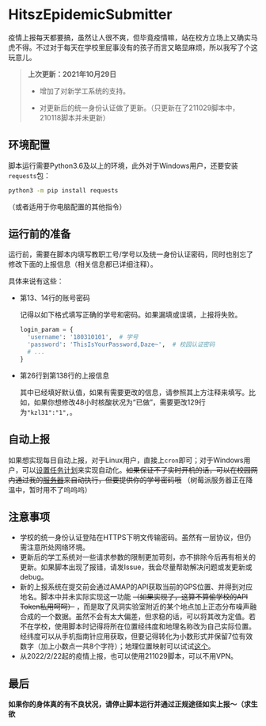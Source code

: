 # HitszEpidemicSubmitter

疫情上报每天都要搞，虽然让人很不爽，但毕竟疫情嘛，站在校方立场上又确实马虎不得。不过对于每天在学校里屁事没有的孩子而言又略显麻烦，所以我写了个这玩意儿。

>  **上次更新：2021年10月29日**
>
> - 增加了对新学工系统的支持。
>
> - 对更新后的统一身份认证做了更新。（只更新在了211029脚本中，210118脚本并未更新）

## 环境配置

脚本运行需要Python3.6及以上的环境，此外对于Windows用户，还要安装`requests`包：

```bash
python3 -m pip install requests
```
（或者适用于你电脑配置的其他指令）

## 运行前的准备

运行前，需要在脚本内填写教职工号/学号以及统一身份认证密码，同时也别忘了修改下面的上报信息（相关信息都已详细注释）。

具体来说有这些：

- 第13、14行的账号密码
  
  记得以如下格式填写正确的学号和密码。如果漏填或误填，上报将失败。
  ```python
  login_param = {
    'username': '180310101',  # 学号
    'password': 'ThisIsYourPassword,Daze~',  # 校园认证密码
    # ...
  }
  ```
- 第26行到第138行的上报信息
  
  其中已经填好默认值，如果有需要更改的信息，请参照其上方注释来填写。比如，如果你想修改48小时核酸状况为“已做”，需要更改129行为`"kzl31":"1",`。

## 自动上报

如果想实现每日自动上报，对于Linux用户，直接上`cron`即可；对于Windows用户，可以[设置任务计划](https://jingyan.baidu.com/article/9080802200cc15fd91c80fcf.html)来实现自动化。~~如果保证不了实时开机的话，可以在校园网内通过我的[服务器](http://10.249.77.65/app/epidemic)来自动执行，但要提供你的学号密码哦~~ （树莓派服务器正在降温中，暂时用不了呜呜呜）

## 注意事项

- 学校的统一身份认证登陆在HTTPS下明文传输密码。虽然有一层协议，但仍需注意所处网络环境。
- 更新后的学工系统对一些请求参数的限制更加苛刻，亦不排除今后再有相关的更新。如果脚本出现了报错，请发Issue，我会尽量帮助解决问题或发更新或debug。
- 新的上报系统在提交前会通过AMAP的API获取当前的GPS位置、并得到对应地名。脚本中并未实际实现这一功能 ~~（如果实现了，这算不算偷学校的API Token私用呵呵）~~ ，而是取了风洞实验室附近的某个地点加上正态分布噪声融合成的一个数据。虽然不会有太大偏差，但求稳的话，可以将其改为定值。若不在学校，使用脚本时记得将所在位置经纬度和地理名称改为自己实际位置。经纬度可以从手机指南针应用获取，但要记得转化为小数形式并保留7位有效数字（加上小数点一共8个字符）；地理位置映射可以试试[这个](https://map.yanue.net/)。
- 从2022/2/22起的疫情上报，也可以使用211029脚本，可以不用VPN。

## 最后

**如果你的身体真的有不良状况，请停止脚本运行并通过正规途径如实上报～（求生欲**
